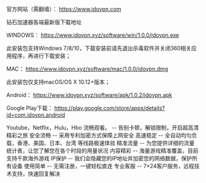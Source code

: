 官方网站（需翻墙）：
https://www.idovpn.com

钻石加速器各端最新版下载地址


WINDOWS：
https://www.idovpn.xyz/software/win/1.0.0/idovpn.exe

此安装包支持Windows 7/8/10，下载安装前请先退出杀毒软件并关闭360相关应用程序，再进行下载安装；


MAC：
https://www.idovpn.xyz/software/mac/1.0.0/idovpn.dmg

此安装包仅支持macOS/OS X 10.12+版本；


Android：
https://www.idovpn.xyz/software/apk/1.0.2/idovpn.apk

Google Play下载： https://play.google.com/store/apps/details?id=com.idovpn.android


Youtube，Netflix，Hulu，Hbo 流畅观看。
-- 告别卡顿，解锁限制，开启超高清精彩之旅
安全流畅
-- 采用专利加密方式保障上网安全
高速稳定
-- 全自动均匀负载，香港、美国、日本、台湾 等线路极速体验
精准流量
-- 为您提供详细的流量统计表，让您了解您在各个时段的用量状况
内容精彩
-- 海量游戏精准覆盖，目前支持千款海外游戏
IP保护
-- 我们会隐藏您的IP地址并加密您的网络数据，保护所有设备
使用简单
-- 无需注册，一键轻松直连
专业客服
-- 7×24客户服务，远程技术支持，快速回复解决
